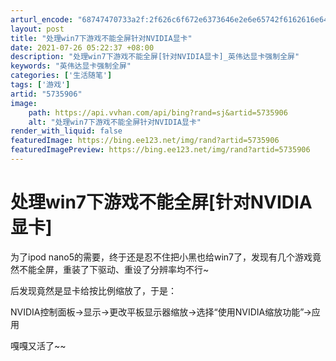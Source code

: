 ```yaml
---
arturl_encode: "68747470733a2f:2f626c6f672e6373646e2e6e65742f6162616e646f6e736869:702f61727469636c652f64657461696c732f35373335393036"
layout: post
title: "处理win7下游戏不能全屏针对NVIDIA显卡"
date: 2021-07-26 05:22:37 +08:00
description: "处理win7下游戏不能全屏[针对NVIDIA显卡]_英伟达显卡强制全屏"
keywords: "英伟达显卡强制全屏"
categories: ['生活随笔']
tags: ['游戏']
artid: "5735906"
image:
    path: https://api.vvhan.com/api/bing?rand=sj&artid=5735906
    alt: "处理win7下游戏不能全屏针对NVIDIA显卡"
render_with_liquid: false
featuredImage: https://bing.ee123.net/img/rand?artid=5735906
featuredImagePreview: https://bing.ee123.net/img/rand?artid=5735906
---
```


# 处理win7下游戏不能全屏[针对NVIDIA显卡]

为了ipod nano5的需要，终于还是忍不住把小黑也给win7了，发现有几个游戏竟然不能全屏，重装了下驱动、重设了分辨率均不行~

后发现竟然是显卡给按比例缩放了，于是：

NVIDIA控制面板->显示->更改平板显示器缩放->选择“使用NVIDIA缩放功能”->应用

嘎嘎又活了~~